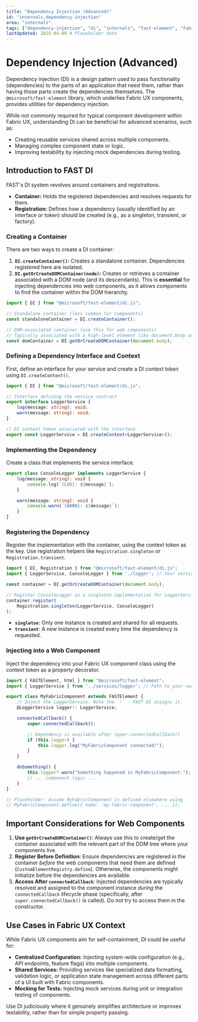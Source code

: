 ```yaml
---
title: "Dependency Injection (Advanced)"
id: "internals.dependency-injection"
area: "internals"
tags: ["dependency-injection", "di", "internals", "fast-element", "fabric-ux", "advanced"]
lastUpdated: 2025-04-09 # Placeholder date
---
```


# Dependency Injection (Advanced)

<!-- BEGIN-SECTION: Overview -->
Dependency injection (DI) is a design pattern used to pass functionality (dependencies) to the parts of an application that need them, rather than having those parts create the dependencies themselves. The `@microsoft/fast-element` library, which underlies Fabric UX components, provides utilities for dependency injection.

While not commonly required for typical component development within Fabric UX, understanding DI can be beneficial for advanced scenarios, such as:

- Creating reusable services shared across multiple components.
- Managing complex component state or logic.
- Improving testability by injecting mock dependencies during testing.
<!-- END-SECTION: Overview -->

## Introduction to FAST DI

<!-- BEGIN-SECTION: Introduction to FAST DI -->
FAST's DI system revolves around containers and registrations.

- **Container:** Holds the registered dependencies and resolves requests for them.
- **Registration:** Defines how a dependency (usually identified by an interface or token) should be created (e.g., as a singleton, transient, or factory).

### Creating a Container

There are two ways to create a DI container:

1.  **`DI.createContainer()`:** Creates a standalone container. Dependencies registered here are isolated.
2.  **`DI.getOrCreateDOMContainer(node)`:** Creates or retrieves a container associated with a DOM node (and its descendants). This is **essential** for injecting dependencies into web components, as it allows components to find the container within the DOM hierarchy.

```typescript
import { DI } from "@microsoft/fast-element/di.js";

// Standalone container (less common for components)
const standaloneContainer = DI.createContainer();

// DOM-associated container (use this for web components)
// Typically associated with a high-level element like document.body or an app root
const domContainer = DI.getOrCreateDOMContainer(document.body);
```

### Defining a Dependency Interface and Context

First, define an interface for your service and create a DI context token using `DI.createContext()`.

```typescript
import { DI } from "@microsoft/fast-element/di.js";

// Interface defining the service contract
export interface LoggerService {
    log(message: string): void;
    warn(message: string): void;
}

// DI context token associated with the interface
export const LoggerService = DI.createContext<LoggerService>();
```

### Implementing the Dependency

Create a class that implements the service interface.

```typescript
export class ConsoleLogger implements LoggerService {
    log(message: string): void {
        console.log(`[LOG]: ${message}`);
    }

    warn(message: string): void {
        console.warn(`[WARN]: ${message}`);
    }
}
```

### Registering the Dependency

Register the implementation with the container, using the context token as the key. Use registration helpers like `Registration.singleton` or `Registration.transient`.

```typescript
import { DI, Registration } from "@microsoft/fast-element/di.js";
import { LoggerService, ConsoleLogger } from './logger'; // Your service files

const container = DI.getOrCreateDOMContainer(document.body);

// Register ConsoleLogger as a singleton implementation for LoggerService
container.register(
    Registration.singleton(LoggerService, ConsoleLogger)
);
```

- **`singleton`**: Only one instance is created and shared for all requests.
- **`transient`**: A new instance is created every time the dependency is requested.

### Injecting into a Web Component

Inject the dependency into your Fabric UX component class using the context token as a property decorator.

```typescript
import { FASTElement, html } from "@microsoft/fast-element";
import { LoggerService } from '../services/logger'; // Path to your service context

export class MyFabricComponent extends FASTElement {
    // Inject the LoggerService. Note the `!` - FAST DI assigns it.
    @LoggerService logger!: LoggerService;

    connectedCallback() {
        super.connectedCallback();

        // Dependency is available after super.connectedCallback()
        if (this.logger) {
            this.logger.log("MyFabricComponent connected!");
        }
    }

    doSomething() {
        this.logger?.warn("Something happened in MyFabricComponent.");
        // ... component logic ...
    }
}

// Placeholder: Assume MyFabricComponent is defined elsewhere using
// MyFabricComponent.define({ name: 'my-fabric-component', ... });
```
<!-- END-SECTION: Introduction to FAST DI -->

## Important Considerations for Web Components

<!-- BEGIN-SECTION: Important Considerations for Web Components -->
1.  **Use `getOrCreateDOMContainer()`**: Always use this to create/get the container associated with the relevant part of the DOM tree where your components live.
2.  **Register Before Definition**: Ensure dependencies are registered in the container *before* the web components that need them are defined (`CustomElementRegistry.define`). Otherwise, the components might initialize before the dependencies are available.
3.  **Access After `connectedCallback`**: Injected dependencies are typically resolved and assigned to the component instance *during* the `connectedCallback` lifecycle phase (specifically, after `super.connectedCallback()` is called). Do not try to access them in the constructor.
<!-- END-SECTION: Important Considerations for Web Components -->

## Use Cases in Fabric UX Context

<!-- BEGIN-SECTION: Use Cases in Fabric UX Context -->
While Fabric UX components aim for self-containment, DI could be useful for:

- **Centralized Configuration:** Injecting system-wide configuration (e.g., API endpoints, feature flags) into multiple components.
- **Shared Services:** Providing services like specialized data formatting, validation logic, or application state management across different parts of a UI built with Fabric components.
- **Mocking for Tests:** Injecting mock services during unit or integration testing of components.

Use DI judiciously where it genuinely simplifies architecture or improves testability, rather than for simple property passing.
<!-- END-SECTION: Use Cases in Fabric UX Context -->
